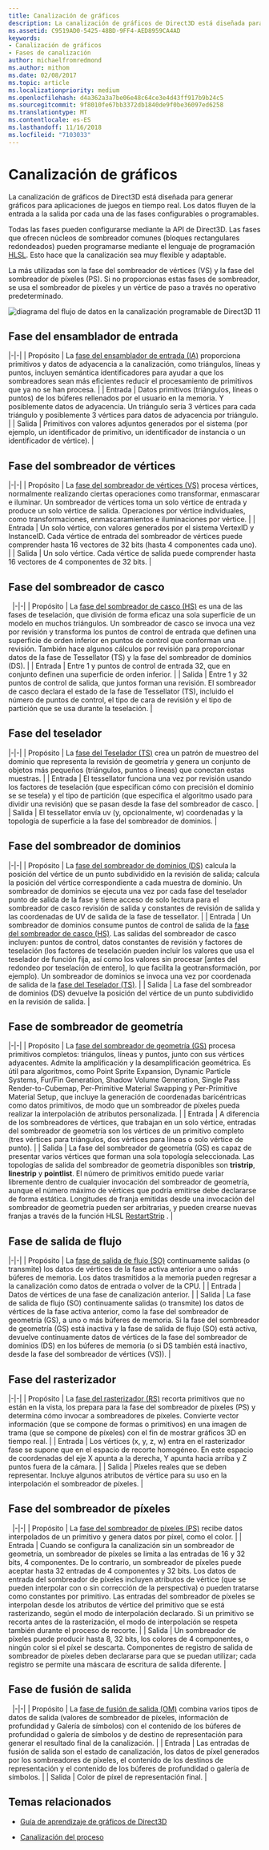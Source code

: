 ```yaml
---
title: Canalización de gráficos
description: La canalización de gráficos de Direct3D está diseñada para generar gráficos para aplicaciones de juegos en tiempo real. Los datos fluyen de la entrada a la salida por cada una de las fases configurables o programables.
ms.assetid: C9519AD0-5425-48BD-9FF4-AED8959CA4AD
keywords:
- Canalización de gráficos
- Fases de canalización
author: michaelfromredmond
ms.author: mithom
ms.date: 02/08/2017
ms.topic: article
ms.localizationpriority: medium
ms.openlocfilehash: d4a362a3a7be06e48c64ce3e4d43ff917b9b24c5
ms.sourcegitcommit: 9f8010fe67bb3372db1840de9f0be36097ed6258
ms.translationtype: MT
ms.contentlocale: es-ES
ms.lasthandoff: 11/16/2018
ms.locfileid: "7103033"
---
```

# <a name="graphics-pipeline"></a>Canalización de gráficos


La canalización de gráficos de Direct3D está diseñada para generar gráficos para aplicaciones de juegos en tiempo real. Los datos fluyen de la entrada a la salida por cada una de las fases configurables o programables.

Todas las fases pueden configurarse mediante la API de Direct3D. Las fases que ofrecen núcleos de sombreador comunes (bloques rectangulares redondeados) pueden programarse mediante el lenguaje de programación [HLSL](https://msdn.microsoft.com/library/windows/desktop/bb509561). Esto hace que la canalización sea muy flexible y adaptable.

La más utilizadas son la fase del sombreador de vértices (VS) y la fase del sombreador de píxeles (PS). Si no proporcionas estas fases de sombreador, se usa el sombreador de píxeles y un vértice de paso a través no operativo predeterminado.

![diagrama del flujo de datos en la canalización programable de Direct3D 11](images/d3d11-pipeline-stages.jpg)

## <a name="input-assembler-stage"></a>Fase del ensamblador de entrada

|-|-| | Propósito | La [fase del ensamblador de entrada (IA)](input-assembler-stage--ia-.md) proporciona primitivos y datos de adyacencia a la canalización, como triángulos, líneas y puntos, incluyen semántica identificadores para ayudar a que los sombreadores sean más eficientes reducir el procesamiento de primitivos que ya no se han procesa. | | Entrada | Datos primitivos (triángulos, líneas o puntos) de los búferes rellenados por el usuario en la memoria. Y posiblemente datos de adyacencia. Un triángulo sería 3 vértices para cada triángulo y posiblemente 3 vértices para datos de adyacencia por triángulo. | | Salida | Primitivos con valores adjuntos generados por el sistema (por ejemplo, un identificador de primitivo, un identificador de instancia o un identificador de vértice). |

## <a name="vertex-shader-stage"></a>Fase del sombreador de vértices

|-|-| | Propósito | La [fase del sombreador de vértices (VS)](vertex-shader-stage--vs-.md) procesa vértices, normalmente realizando ciertas operaciones como transformar, enmascarar e iluminar. Un sombreador de vértices toma un solo vértice de entrada y produce un solo vértice de salida. Operaciones por vértice individuales, como transformaciones, enmascaramientos e iluminaciones por vértice. | | Entrada | Un solo vértice, con valores generados por el sistema VertexID y InstanceID. Cada vértice de entrada del sombreador de vértices puede comprender hasta 16 vectores de 32 bits (hasta 4 componentes cada uno). | | Salida | Un solo vértice. Cada vértice de salida puede comprender hasta 16 vectores de 4 componentes de 32 bits. |
 
## <a name="hull-shader-stage"></a>Fase del sombreador de casco
 
|-|-| | Propósito | La [fase del sombreador de casco (HS)](hull-shader-stage--hs-.md) es una de las fases de teselación, que división de forma eficaz una sola superficie de un modelo en muchos triángulos. Un sombreador de casco se invoca una vez por revisión y transforma los puntos de control de entrada que definen una superficie de orden inferior en puntos de control que conforman una revisión. También hace algunos cálculos por revisión para proporcionar datos de la fase de Tessellator (TS) y la fase del sombreador de dominios (DS). | | Entrada | Entre 1 y puntos de control de entrada 32, que en conjunto definen una superficie de orden inferior. | | Salida | Entre 1 y 32 puntos de control de salida, que juntos forman una revisión. El sombreador de casco declara el estado de la fase de Tessellator (TS), incluido el número de puntos de control, el tipo de cara de revisión y el tipo de partición que se usa durante la teselación. |

## <a name="tessellator-stage"></a>Fase del teselador

|-|-| | Propósito | La [fase del Teselador (TS)](tessellator-stage--ts-.md) crea un patrón de muestreo del dominio que representa la revisión de geometría y genera un conjunto de objetos más pequeños (triángulos, puntos o líneas) que conectan estas muestras. | | Entrada | El tessellator funciona una vez por revisión usando los factores de teselación (que especifican cómo con precisión el dominio se se tesela) y el tipo de partición (que especifica el algoritmo usado para dividir una revisión) que se pasan desde la fase del sombreador de casco. | | Salida | El tessellator envía uv (y, opcionalmente, w) coordenadas y la topología de superficie a la fase del sombreador de dominios. |

## <a name="domain-shader-stage"></a>Fase del sombreador de dominios

|-|-| | Propósito | La [fase del sombreador de dominios (DS)](domain-shader-stage--ds-.md) calcula la posición del vértice de un punto subdividido en la revisión de salida; calcula la posición del vértice correspondiente a cada muestra de dominio. Un sombreador de dominios se ejecuta una vez por cada fase del teselador punto de salida de la fase y tiene acceso de solo lectura para el sombreador de casco revisión de salida y constantes de revisión de salida y las coordenadas de UV de salida de la fase de tessellator. | | Entrada | Un sombreador de dominios consume puntos de control de salida de la [fase del sombreador de casco (HS)](hull-shader-stage--hs-.md). Las salidas del sombreador de casco incluyen: puntos de control, datos constantes de revisión y factores de teselación (los factores de teselación pueden incluir los valores que usa el teselador de función fija, así como los valores sin procesar [antes del redondeo por teselación de entero], lo que facilita la geotransformación, por ejemplo). Un sombreador de dominios se invoca una vez por coordenada de salida de la [fase del Teselador (TS)](tessellator-stage--ts-.md). | | Salida | La fase del sombreador de dominios (DS) devuelve la posición del vértice de un punto subdividido en la revisión de salida. |

## <a name="geometry-shader-stage"></a>Fase de sombreador de geometría

|-|-| | Propósito | La [fase del sombreador de geometría (GS)](geometry-shader-stage--gs-.md) procesa primitivos completos: triángulos, líneas y puntos, junto con sus vértices adyacentes. Admite la amplificación y la desamplificación geométrica. Es útil para algoritmos, como Point Sprite Expansion, Dynamic Particle Systems, Fur/Fin Generation, Shadow Volume Generation, Single Pass Render-to-Cubemap, Per-Primitive Material Swapping y Per-Primitive Material Setup, que incluye la generación de coordenadas baricéntricas como datos primitivos, de modo que un sombreador de píxeles pueda realizar la interpolación de atributos personalizada. | | Entrada | A diferencia de los sombreadores de vértices, que trabajan en un solo vértice, entradas del sombreador de geometría son los vértices de un primitivo completo (tres vértices para triángulos, dos vértices para líneas o solo vértice de punto). | | Salida | La fase del sombreador de geometría (GS) es capaz de presentar varios vértices que forman una sola topología seleccionada. Las topologías de salida del sombreador de geometría disponibles son <strong>tristrip</strong>, <strong>linestrip</strong> y <strong>pointlist</strong>. El número de primitivos emitido puede variar libremente dentro de cualquier invocación del sombreador de geometría, aunque el número máximo de vértices que podría emitirse debe declararse de forma estática. Longitudes de franja emitidas desde una invocación del sombreador de geometría pueden ser arbitrarias, y pueden crearse nuevas franjas a través de la función HLSL [RestartStrip](https://msdn.microsoft.com/library/windows/desktop/bb509660) . |

## <a name="stream-output-stage"></a>Fase de salida de flujo

|-|-| | Propósito | La [fase de salida de flujo (SO)](stream-output-stage--so-.md) continuamente salidas (o transmite) los datos de vértices de la fase activa anterior a uno o más búferes de memoria. Los datos trasmitidos a la memoria pueden regresar a la canalización como datos de entrada o volver de la CPU. | | Entrada | Datos de vértices de una fase de canalización anterior. | | Salida | La fase de salida de flujo (SO) continuamente salidas (o transmite) los datos de vértices de la fase activa anterior, como la fase del sombreador de geometría (GS), a uno o más búferes de memoria. Si la fase del sombreador de geometría (GS) está inactiva y la fase de salida de flujo (SO) está activa, devuelve continuamente datos de vértices de la fase del sombreador de dominios (DS) en los búferes de memoria (o si DS también está inactivo, desde la fase del sombreador de vértices (VS)). |

## <a name="rasterizer-stage"></a>Fase del rasterizador

|-|-| | Propósito | La [fase del rasterizador (RS)](rasterizer-stage--rs-.md) recorta primitivos que no están en la vista, los prepara para la fase del sombreador de píxeles (PS) y determina cómo invocar a sombreadores de píxeles. Convierte vector información (que se compone de formas o primitivos) en una imagen de trama (que se compone de píxeles) con el fin de mostrar gráficos 3D en tiempo real. | | Entrada | Los vértices (x, y, z, w) entra en el rasterizador fase se supone que en el espacio de recorte homogéneo. En este espacio de coordenadas del eje X apunta a la derecha, Y apunta hacia arriba y Z puntos fuera de la cámara. | | Salida | Píxeles reales que se deben representar. Incluye algunos atributos de vértice para su uso en la interpolación el sombreador de píxeles. |

## <a name="pixel-shader-stage"></a>Fase del sombreador de píxeles
 
|-|-| | Propósito | La [fase del sombreador de píxeles (PS)](pixel-shader-stage--ps-.md) recibe datos interpolados de un primitivo y genera datos por píxel, como el color. | | Entrada | Cuando se configura la canalización sin un sombreador de geometría, un sombreador de píxeles se limita a las entradas de 16 y 32 bits, 4 componentes. De lo contrario, un sombreador de píxeles puede aceptar hasta 32 entradas de 4 componentes y 32 bits. Los datos de entrada del sombreador de píxeles incluyen atributos de vértice (que se pueden interpolar con o sin corrección de la perspectiva) o pueden tratarse como constantes por primitivo. Las entradas del sombreador de píxeles se interpolan desde los atributos de vértice del primitivo que se está rasterizando, según el modo de interpolación declarado. Si un primitivo se recorta antes de la rasterización, el modo de interpolación se respeta también durante el proceso de recorte. | | Salida | Un sombreador de píxeles puede producir hasta 8, 32 bits, los colores de 4 componentes, o ningún color si el píxel se descarta. Componentes de registro de salida de sombreador de píxeles deben declararse para que se puedan utilizar; cada registro se permite una máscara de escritura de salida diferente. |

## <a name="output-merger-stage"></a>Fase de fusión de salida
 
|-|-| | Propósito | La [fase de fusión de salida (OM)](output-merger-stage--om-.md) combina varios tipos de datos de salida (valores de sombreador de píxeles, información de profundidad y Galería de símbolos) con el contenido de los búferes de profundidad o galería de símbolos y de destino de representación para generar el resultado final de la canalización. | | Entrada | Las entradas de fusión de salida son el estado de canalización, los datos de píxel generados por los sombreadores de píxeles, el contenido de los destinos de representación y el contenido de los búferes de profundidad o galería de símbolos. | | Salida | Color de píxel de representación final. |

## <a name="related-topics"></a>Temas relacionados

- [Guía de aprendizaje de gráficos de Direct3D](index.md)

- [Canalización del proceso](compute-pipeline.md)
